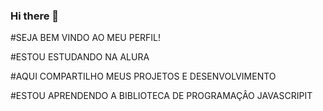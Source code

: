 ### Hi there 👋

<!--
**victorhugobugalho10/victorhugobugalho10** is a ✨ _special_ ✨ repository because its `README.md` (this file) appears on your GitHub profile.

Here are some ideas to get you started:

- 🔭 I’m currently working on ...
- 🌱 I’m currently learning ...
- 👯 I’m looking to collaborate on ...
- 🤔 I’m looking for help with ...
- 💬 Ask me about ...
- 📫 How to reach me: ...
- 😄 Pronouns: ...
- ⚡ Fun fact: ...
-->
#SEJA BEM VINDO AO MEU PERFIL!

#ESTOU ESTUDANDO NA ALURA 

#AQUI COMPARTILHO MEUS PROJETOS E DESENVOLVIMENTO

#ESTOU APRENDENDO A BIBLIOTECA DE PROGRAMAÇÂO JAVASCRIPIT








